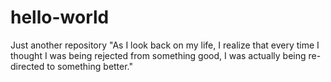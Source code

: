 # hello-world
Just another repository
"As I look back on my life, I realize that every time I thought I was being rejected from something good, I was actually being re-directed to something better."
